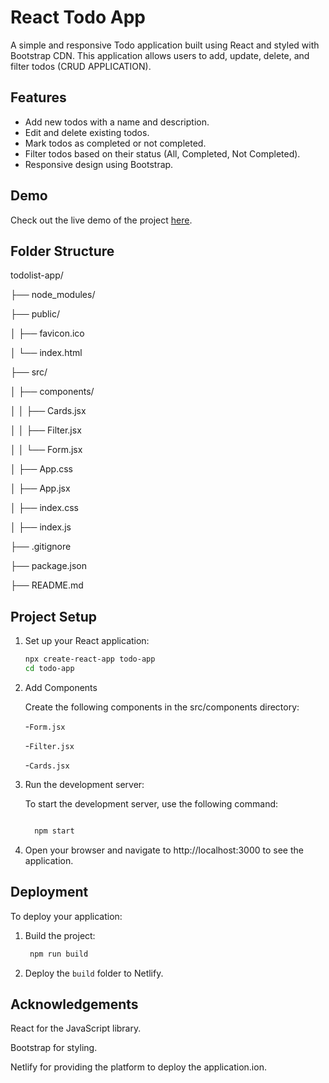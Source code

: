 # React Todo App

A simple and responsive Todo application built using React and styled with Bootstrap CDN. This application allows users to add, update, delete, and filter todos (CRUD APPLICATION).

## Features

- Add new todos with a name and description.
- Edit and delete existing todos.
- Mark todos as completed or not completed.
- Filter todos based on their status (All, Completed, Not Completed).
- Responsive design using Bootstrap.

## Demo

Check out the live demo of the project [here](https://vibhooshana-todolist-36c73d.netlify.app/).

## Folder Structure

todolist-app/

├── node_modules/

├── public/

│   ├── favicon.ico

│   └── index.html

├── src/

│   ├── components/

│   │   ├── Cards.jsx

│   │   ├── Filter.jsx

│   │   └── Form.jsx

│   ├── App.css

│   ├── App.jsx

│   ├── index.css

│   ├── index.js

├── .gitignore

├── package.json

├── README.md


## Project Setup

1. Set up your React application:

   ```bash
   npx create-react-app todo-app
   cd todo-app

2. Add Components


   Create the following components in the src/components directory:

   -`Form.jsx`
   
   -`Filter.jsx`
   
   -`Cards.jsx`

4. Run the development server:

   To start the development server, use the following command:

   ```bash

     npm start
   
5. Open your browser and navigate to http://localhost:3000 to see the application.
   

## Deployment

To deploy your application:

1. Build the project:
   ```bash
    npm run build
   
2. Deploy the `build` folder to Netlify.

## Acknowledgements

React for the JavaScript library.

Bootstrap for styling.

Netlify for providing the platform to deploy the application.ion.
